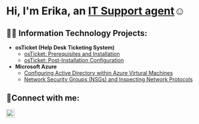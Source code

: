 <h1>Hi, I'm Erika, an <a href="https://www.linkedin.com/in/erika-palmer-67354a2b3/">IT Support agent</a>☺</h1>

<h2>👨‍💻 Information Technology Projects:</h2>

- <b>osTicket (Help Desk Ticketing System)</b>
  - [osTicket: Prerequisites and Installation](https://github.com/ErikaPalmer1009/osticket-prereqs)
  - [osTicket: Post-Installation Configuration](https://github.com/ErikaPalmer1009/osTicket-post-instal)
- <b>Microsoft Azure</b>
  - [Configuring Active Directory within Azure Virtural Machines](https://github.com/joshmadakorcc/configure-ad)
  - [Network Security Groups (NSGs) and Inspecting Network Protocols](https://github.com/joshmadakorcc/azure-network-protocols)

<h2>🤳Connect with me:</h2>


[<img align="left" alt="Josh | LinkedIn" width="22px" src="https://cdn.jsdelivr.net/npm/simple-icons@v3/icons/linkedin.svg" />][linkedin]

[linkedin]: https://www.linkedin.com/in/erika-palmer-67354a2b3/
